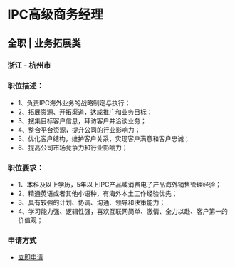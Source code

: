 
# IPC高级商务经理
## 全职  |  业务拓展类
### 浙江 - 杭州市

### 职位描述：
- 1、负责IPC海外业务的战略制定与执行；
- 2、拓展资源、开拓渠道，达成推广和业务目标；
- 3、搜集目标客户信息，拜访客户并洽谈业务；
- 4、整合平台资源，提升公司的行业影响力；
- 5、优化客户结构，维护客户关系，实现客户满意和客户忠诚；
- 6、提高公司市场竞争力和行业影响力；

### 职位要求：
- 1、本科及以上学历，5年以上IPC产品或消费电子产品海外销售管理经验；
- 2、精通英语或者其他小语种，有海外本土工作经验优先；
- 3、具有较强的计划、协调、沟通、领导和决策能力；
- 4、学习能力强、逻辑性强，喜欢互联网简单、激情、全力以赴、客户第一的价值观；
### 申请方式
- <a href="mailto:hr@tuya.com" title=yourName-IPC高级商务经理>立即申请</a>